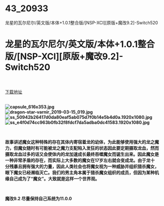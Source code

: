 # 43_20933
龙星的瓦尔尼尔/英文版/本体+1.0.1整合版/[NSP-XCI][原版+魔改9.2]-Switch520
# 龙星的瓦尔尼尔/英文版/本体+1.0.1整合版/[NSP-XCI][原版+魔改9.2]-Switch520
 <br/></br>
[下载地址](https://www.switch520.cc/article/20933 "下载地址")
<br/></br>

<p><strong><img title="capsule_616x353.jpg" src="https://www.switch520.cc/muke_img/2021_08_03_349eb1a45bcee.jpg" alt="capsule_616x353.jpg"></strong><br>
<strong><img title="dragon-star-varnir_2019-03-15_019.jpg" src="https://www.switch520.cc/muke_img/2021_08_03_2161333d3d12a.jpg" alt="dragon-star-varnir_2019-03-15_019.jpg"></strong><br>
<strong><img title="ss_50942b26417d0da80eaf5ab075d7f0b14e5b4d0a.1920x1080.jpg" src="https://www.switch520.cc/muke_img/2021_08_03_1bee1b2192a76.jpg" alt="ss_50942b26417d0da80eaf5ab075d7f0b14e5b4d0a.1920x1080.jpg"></strong><br>
<strong><img title="ss_e4f0d74cc963b0fb32f8fdcf7da5adba0dc41583.1920x1080.jpg" src="https://www.switch520.cc/muke_img/2021_08_03_c0e62cf1fc790.jpg" alt="ss_e4f0d74cc963b0fb32f8fdcf7da5adba0dc41583.1920x1080.jpg">&nbsp;</strong></p>
<p>&nbsp;</p>
<p><strong>故事讲述魔女这种特殊的存在其体内寄宿着龙的幼体，为此能够使用强大的龙之魔力，但魔女随时有可能被龙之魔力支配陷入发狂的状态因此要定期摄取龙血，然而摄取龙血过多的话又会使体内的龙加速成长最终吞噬魔女而诞生出来。因此魔女是一种非常矛盾的存在，而实际上大多数的魔女在17岁左右就会变成龙。由于龙十分残暴且拥有强大的力量，因此人类社会也将魔女视为一种威胁并组织猎杀魔女，眼下魔女已经濒临灭亡。我们的男主角本属于猎杀魔女组织的成员，但因为某种机缘自己成为了“魔女”。大致就是这样一个世界观。</strong></p>
<p>&nbsp;</p>
<p><strong>魔改9.2 尽量保持自己系统为11.0.0</strong></p>
